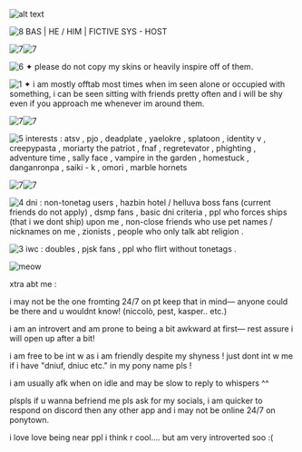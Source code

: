  ![alt text](https://i.postimg.cc/nh04pQcK/0-BAF6926-7-CBC-433-F-95-A2-D7-AF418635-CC.jpg)

![8](https://caterpie.crd.co/assets/images/gallery23/8cc72569.gif?v=f7b7a140) BAS   |  HE / HIM  | FICTIVE SYS - HOST

![7](https://pix.crd.co/assets/images/gallery05/6e41d35b_original.png?v=cf5fcef5)![7](https://pix.crd.co/assets/images/gallery05/6e41d35b_original.png?v=cf5fcef5)

![6](https://64.media.tumblr.com/031ac38fea858b4a061c04382808edc4/a465d542de39609e-19/s75x75_c1/03b3d9b1d2aa98b099aac32101f08b2c6995c8a2.gifv)    ✦    please do not copy my skins or heavily inspire off of them.

![1](https://i.imgur.com/7iRxBeX.gif)    ✦   i am mostly offtab most times when im seen alone or occupied with something, i can be seen sitting with friends pretty often and i will be shy even if you approach me whenever im around them.

![7](https://pix.crd.co/assets/images/gallery05/b3ad5d65_original.png?v=cf5fcef5)![7](https://pix.crd.co/assets/images/gallery05/b3ad5d65_original.png?v=cf5fcef5)

![5](https://pix.crd.co/assets/images/gallery08/ad18d167_original.gif?v=cf5fcef5) interests : atsv , pjo , deadplate , yaelokre , splatoon , identity v , creepypasta , moriarty the patriot , fnaf , regretevator , phighting , adventure time , sally face , vampire in the garden , homestuck , danganronpa , saiki - k ,  omori , marble hornets

![7](https://pix.crd.co/assets/images/gallery05/6e41d35b_original.png?v=cf5fcef5)![7](https://pix.crd.co/assets/images/gallery05/6e41d35b_original.png?v=cf5fcef5)

![4](https://pix.crd.co/assets/images/gallery08/be4f5233_original.gif?v=cf5fcef5)  dni : non-tonetag users , hazbin hotel / helluva boss fans (current friends do not apply) , dsmp fans , basic dni criteria , ppl who forces ships (that i we dont ship) upon me , non-close friends who use pet names / nicknames on me , zionists , people who only talk abt religion .

![3](https://pix.crd.co/assets/images/gallery08/9d9b9cba_original.gif?v=cf5fcef5) iwc : doubles , pjsk fans , ppl who flirt without tonetags .




![meow](https://caterpie.crd.co/assets/images/gallery05/ba5426b8.gif?v=f7b7a140) 

xtra abt me :

i may not be the one fromting 24/7 on pt keep that in mind— anyone could be there and u wouldnt know! (niccolò, pest, kasper.. etc.)

i am an introvert and am prone to being a bit awkward at first— rest assure i will open up after a bit!

i am free to be int w as i am friendly despite my shyness ! just dont int w me if i have "dniuf, dniuc etc." in my pony name pls !

i am usually afk when on idle and may be slow to reply to whispers ^^

plspls if u wanna befriend me pls ask for my socials, i am quicker to respond on discord then any other app and i may not be online 24/7 on ponytown.

i love love being near ppl i think r cool.... but am very introverted soo :(
